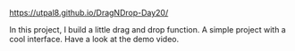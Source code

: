 https://utpal8.github.io/DragNDrop-Day20/

In this project, I build a little drag and drop function. A simple project with a cool interface. Have a look at the demo video.
